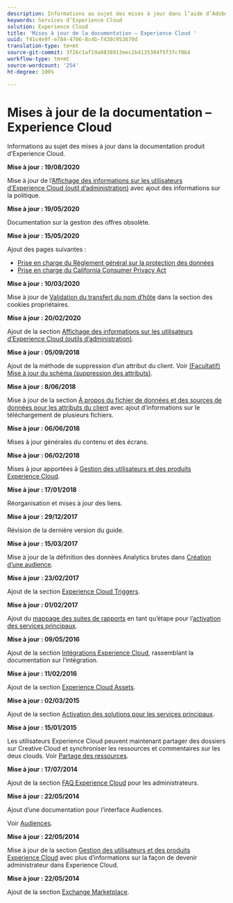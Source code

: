 ```yaml
---
description: Informations au sujet des mises à jour dans l’aide d’Adobe Experience Cloud.
keywords: Services d’Experience Cloud
solution: Experience Cloud
title: 'Mises à jour de la documentation – Experience Cloud '
uuid: f41c4e9f-e784-4706-8c4b-f430c953670d
translation-type: tm+mt
source-git-commit: 3f26c1af19a0838913eec2b4135304f5f3fcf0b4
workflow-type: tm+mt
source-wordcount: '254'
ht-degree: 100%

---
```



# Mises à jour de la documentation – Experience Cloud

Informations au sujet des mises à jour dans la documentation produit d’Experience Cloud.

**Mise à jour : 19/08/2020**

Mise à jour de l’[Affichage des informations sur les utilisateurs d’Experience Cloud (outil d’administration)](admin-getting-started/admin-tool-experience-cloud.md) avec ajout des informations sur la politique.

**Mise à jour : 19/05/2020**

Documentation sur la gestion des offres obsolète.

**Mise à jour : 15/05/2020**

Ajout des pages suivantes :

* [Prise en charge du Règlement général sur la protection des données](attributes/gdpr.md)
* [Prise en charge du California Consumer Privacy Act](attributes/ccpa.md)

**Mise à jour : 10/03/2020**

Mise à jour de [Validation du transfert du nom d’hôte](cookies/cookies-first-party.md#validate) dans la section des cookies propriétaires.

**Mise à jour : 20/02/2020**

Ajout de la section [Affichage des informations sur les utilisateurs d’Experience Cloud (outils d’administration)](admin-getting-started/admin-tool-experience-cloud.md).

**Mise à jour : 05/09/2018**

Ajout de la méthode de suppression d’un attribut du client. Voir [(Facultatif) Mise à jour du schéma (suppression des attributs)](attributes/t-crs-usecase.md#task_6568898BB7C44A42ABFB86532B89063C).

**Mise à jour : 8/06/2018**

Mise à jour de la section [À propos du fichier de données et des sources de données pour les attributs du client](attributes/crs-data-file.md#concept_DE908F362DF24172BFEF48E1797DAF19) avec ajout d’informations sur le téléchargement de plusieurs fichiers.

**Mise à jour : 06/06/2018**

Mises à jour générales du contenu et des écrans.

**Mise à jour : 06/02/2018**

Mises à jour apportées à [Gestion des utilisateurs et des produits Experience Cloud](admin-getting-started/admin-getting-started.md#topic_3FCB4099640647E3B2411ADBFCE81909).

**Mise à jour : 17/01/2018**

Réorganisation et mises à jour des liens.

**Mise à jour : 29/12/2017**

Révision de la dernière version du guide.

**Mise à jour : 15/03/2017**

Mise à jour de la définition des données Analytics brutes dans [Création d’une audience](audience-library/t-audience-create.md#task_37F407F58BF9459493BB8E968CDFE737).

**Mise à jour : 23/02/2017**

Ajout de la section [Experience Cloud Triggers](activation/triggers.md#concept_887B30241B3E4DB0A2553B2996E2D4FB).

**Mise à jour : 01/02/2017**

Ajout du [mappage des suites de rapports](core-services/core-services.md#concept_apg_zq2_rw) en tant qu’étape pour l’[activation des services principaux](core-services/core-services.md#concept_07ED1D5C64234E77976E6D572E78FB9C).

**Mise à jour : 09/05/2016**

Ajout de la section [Intégrations Experience Cloud](marketing-cloud-integrations.md#concept_9E6D3E37D1E3452E8CCCFA92AF034F90), rassemblant la documentation sur l’intégration.

**Mise à jour : 11/02/2016**

Ajout de la section [Experience Cloud Assets](experience-cloud-assets/experience-cloud-assets.md#concept_DDA5224C907D4A4F817D795DA0ED64D0).

**Mise à jour : 02/03/2015**

Ajout de la section [Activation des solutions pour les services principaux](core-services/core-services.md#concept_07ED1D5C64234E77976E6D572E78FB9C).

**Mise à jour : 15/01/2015**

Les utilisateurs Experience Cloud peuvent maintenant partager des dossiers sur Creative Cloud et synchroniser les ressources et commentaires sur les deux clouds. Voir [Partage des ressources](experience-cloud-assets/creative-cloud.md#concept_3E5A34C3459047D5965F900788A9BA68).

**Mise à jour : 17/07/2014**

Ajout de la section [FAQ Experience Cloud](admin-getting-started/faq.md#concept_13219B4E51784577B6FF78AAA203DE91) pour les administrateurs.

**Mise à jour : 22/05/2014**

Ajout d’une documentation pour l’interface Audiences.

Voir [Audiences](audience-library/audience-library.md#topic_679810123CAA4E0CA4FA3417FB0100C7).

**Mise à jour : 22/05/2014**

Mise à jour de la section [Gestion des utilisateurs et des produits Experience Cloud](admin-getting-started/admin-getting-started.md#topic_3FCB4099640647E3B2411ADBFCE81909) avec plus d’informations sur la façon de devenir administrateur dans Experience Cloud.

**Mise à jour : 22/05/2014**

Ajout de la section [Exchange Marketplace](exchange.md#concept_E07F16F070544B82B56527A845C41D59).
